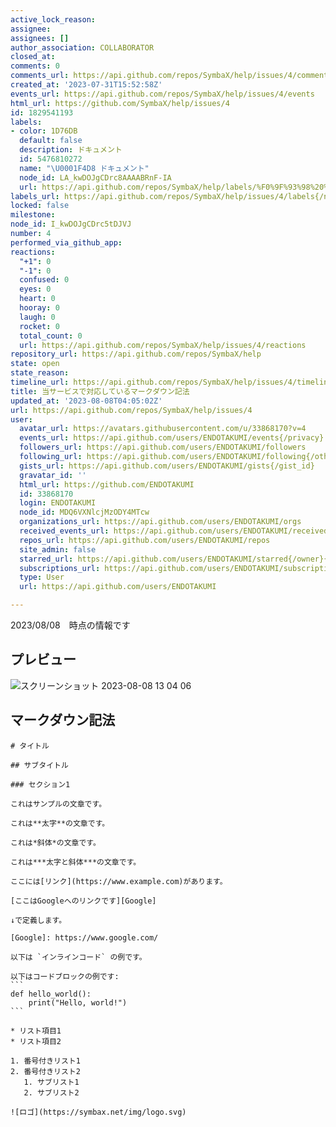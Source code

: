 ```yaml
---
active_lock_reason: 
assignee: 
assignees: []
author_association: COLLABORATOR
closed_at: 
comments: 0
comments_url: https://api.github.com/repos/SymbaX/help/issues/4/comments
created_at: '2023-07-31T15:52:58Z'
events_url: https://api.github.com/repos/SymbaX/help/issues/4/events
html_url: https://github.com/SymbaX/help/issues/4
id: 1829541193
labels:
- color: 1D76DB
  default: false
  description: ドキュメント
  id: 5476810272
  name: "\U0001F4D8 ドキュメント"
  node_id: LA_kwDOJgCDrc8AAAABRnF-IA
  url: https://api.github.com/repos/SymbaX/help/labels/%F0%9F%93%98%20%E3%83%89%E3%82%AD%E3%83%A5%E3%83%A1%E3%83%B3%E3%83%88
labels_url: https://api.github.com/repos/SymbaX/help/issues/4/labels{/name}
locked: false
milestone: 
node_id: I_kwDOJgCDrc5tDJVJ
number: 4
performed_via_github_app: 
reactions:
  "+1": 0
  "-1": 0
  confused: 0
  eyes: 0
  heart: 0
  hooray: 0
  laugh: 0
  rocket: 0
  total_count: 0
  url: https://api.github.com/repos/SymbaX/help/issues/4/reactions
repository_url: https://api.github.com/repos/SymbaX/help
state: open
state_reason: 
timeline_url: https://api.github.com/repos/SymbaX/help/issues/4/timeline
title: 当サービスで対応しているマークダウン記法
updated_at: '2023-08-08T04:05:02Z'
url: https://api.github.com/repos/SymbaX/help/issues/4
user:
  avatar_url: https://avatars.githubusercontent.com/u/33868170?v=4
  events_url: https://api.github.com/users/ENDOTAKUMI/events{/privacy}
  followers_url: https://api.github.com/users/ENDOTAKUMI/followers
  following_url: https://api.github.com/users/ENDOTAKUMI/following{/other_user}
  gists_url: https://api.github.com/users/ENDOTAKUMI/gists{/gist_id}
  gravatar_id: ''
  html_url: https://github.com/ENDOTAKUMI
  id: 33868170
  login: ENDOTAKUMI
  node_id: MDQ6VXNlcjMzODY4MTcw
  organizations_url: https://api.github.com/users/ENDOTAKUMI/orgs
  received_events_url: https://api.github.com/users/ENDOTAKUMI/received_events
  repos_url: https://api.github.com/users/ENDOTAKUMI/repos
  site_admin: false
  starred_url: https://api.github.com/users/ENDOTAKUMI/starred{/owner}{/repo}
  subscriptions_url: https://api.github.com/users/ENDOTAKUMI/subscriptions
  type: User
  url: https://api.github.com/users/ENDOTAKUMI

---
```

2023/08/08　時点の情報です


## プレビュー
![スクリーンショット 2023-08-08 13 04 06](https://github.com/SymbaX/help/assets/33868170/af9434c5-a45e-4441-b0fe-93a66746d8a9)


## マークダウン記法
````
# タイトル

## サブタイトル

### セクション1

これはサンプルの文章です。

これは**太字**の文章です。

これは*斜体*の文章です。

これは***太字と斜体***の文章です。

ここには[リンク](https://www.example.com)があります。

[ここはGoogleへのリンクです][Google]

↓で定義します。

[Google]: https://www.google.com/

以下は `インラインコード` の例です。

以下はコードブロックの例です:
```
def hello_world():
    print("Hello, world!")
```

* リスト項目1
* リスト項目2

1. 番号付きリスト1
2. 番号付きリスト2
   1. サブリスト1
   2. サブリスト2

![ロゴ](https://symbax.net/img/logo.svg)

````